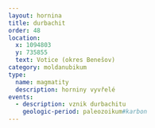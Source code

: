 ```yaml
---
layout: hornina
title: durbachit
order: 48
location:
  x: 1094803
  y: 735855
  text: Votice (okres Benešov)
category: moldanubikum
type:
  name: magmatity
  description: horniny vyvřelé
events:
  - description: vznik durbachitu
    geologic-period: paleozoikum#karbon
---
```


